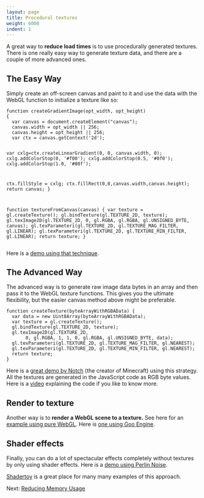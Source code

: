 ```yaml
---
layout: page
title: Procedural textures
weight: 6000
indent: 1
---
```

A great way to <strong>reduce load times</strong> is to use procedurally generated textures.
There is one really easy way to generate texture data, and there are a couple of more advanced ones.
<h2>The Easy Way</h2>
Simply create an off-screen canvas and paint to it and use the data with the WebGL function to initialize a texture like so:
<pre><code>function createGradientImage(opt_width, opt_height)
{
  var canvas = document.createElement("canvas");
  canvas.width = opt_width || 256;
  canvas.height = opt_height || 256;
  var ctx = canvas.getContext('2d');

  var cxlg=ctx.createLinearGradient(0, 0, canvas.width, 0);
  cxlg.addColorStop(0, '#f00');
  cxlg.addColorStop(0.5, '#0f0');
  cxlg.addColorStop(1.0, '#00f');

  ctx.fillStyle = cxlg;
  ctx.fillRect(0,0,canvas.width,canvas.height);
  return canvas;
}

function textureFromCanvas(canvas) {
  var texture = gl.createTexture();
  gl.bindTexture(gl.TEXTURE_2D, texture);
  gl.texImage2D(gl.TEXTURE_2D, 0, gl.RGBA, gl.RGBA, gl.UNSIGNED_BYTE, canvas);
  gl.texParameteri(gl.TEXTURE_2D, gl.TEXTURE_MAG_FILTER, gl.LINEAR);
  gl.texParameteri(gl.TEXTURE_2D, gl.TEXTURE_MIN_FILTER, gl.LINEAR);
  return texture;
}
</code></pre>
Here is a <a href="http://rhulha.github.io/self-contained-webgl-demo/">demo using that technique</a>.
<h2>The Advanced Way</h2>
The advanced way is to generate raw image data bytes in an array and then pass it to the WebGL texture functions. This gives you the ultimate flexibility, but the easier canvas method above might be preferable.
<pre><code>function createTexture(byteArrayWithRGBAData) {
  var data = new Uint8Array(byteArrayWithRGBAData);
  var texture = gl.createTexture();
  gl.bindTexture(gl.TEXTURE_2D, texture);
  gl.texImage2D(gl.TEXTURE_2D,
       0, gl.RGBA, 1, 1, 0, gl.RGBA, gl.UNSIGNED_BYTE, data);
  gl.texParameteri(gl.TEXTURE_2D, gl.TEXTURE_MAG_FILTER, gl.NEAREST);
  gl.texParameteri(gl.TEXTURE_2D, gl.TEXTURE_MIN_FILTER, gl.NEAREST);
  return texture;
}
</code></pre>
Here is a <a href="http://jsfiddle.net/uzMPU/">great demo by Notch</a> (the creator of Minecraft) using this strategy. All the textures are generated in the JavaScript code as RGB byte values. Here is a <a href="https://www.youtube.com/watch?v=WaZvDCmlERc">video</a> explaining the code if you like to know more.
<h2>Render to texture</h2>
Another way is to <strong>render a WebGL scene to a texture.</strong> See here for an <a href="http://learningwebgl.com/blog/?p=1786">example using pure WebGL</a>. Here is <a href="http://jsfiddle.net/rherlitz/6mG3W/">one using Goo Engine</a>.
<h2>Shader effects</h2>
Finally, you can do a lot of spectacular effects completely without textures by only using shader effects. Here is a <a href="http://rhulha.github.io/ChronosGL/TunnelVision/index.html">demo using Perlin Noise</a>.

<a href="http://www.shadertoy.com">Shadertoy</a> is a great place for many many examples of this approach.

Next: <a href="../reducing-memory-usage/">Reducing Memory Usage</a>
